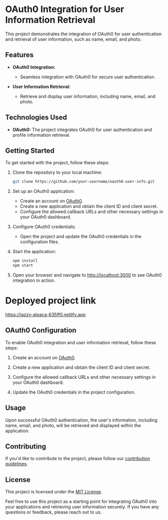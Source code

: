 # OAuth0 Integration for User Information Retrieval

This project demonstrates the integration of OAuth0 for user authentication and retrieval of user information, such as name, email, and photo.

## Features

- **OAuth0 Integration:**
  - Seamless integration with OAuth0 for secure user authentication.

- **User Information Retrieval:**
  - Retrieve and display user information, including name, email, and photo.

## Technologies Used

- **OAuth0:** The project integrates OAuth0 for user authentication and profile information retrieval.

## Getting Started

To get started with the project, follow these steps:

1. Clone the repository to your local machine:

   ```bash
   git clone https://github.com/your-username/oauth0-user-info.git
   ```

2. Set up an OAuth0 application:
   - Create an account on [OAuth0](https://auth0.com/).
   - Create a new application and obtain the client ID and client secret.
   - Configure the allowed callback URLs and other necessary settings in your OAuth0 dashboard.

3. Configure OAuth0 credentials:
   - Open the project and update the OAuth0 credentials in the configuration files.

4. Start the application:

   ```bash
   npm install
   npm start
   ```

5. Open your browser and navigate to [http://localhost:3000](http://localhost:3000) to see OAuth0 integration in action.

   

# Deployed project link

https://jazzy-alpaca-635ff0.netlify.app


## OAuth0 Configuration

To enable OAuth0 integration and user information retrieval, follow these steps:

1. Create an account on [OAuth0](https://auth0.com/).

2. Create a new application and obtain the client ID and client secret.

3. Configure the allowed callback URLs and other necessary settings in your OAuth0 dashboard.

4. Update the OAuth0 credentials in the project configuration.

## Usage

Upon successful OAuth0 authentication, the user's information, including name, email, and photo, will be retrieved and displayed within the application.

## Contributing

If you'd like to contribute to the project, please follow our [contribution guidelines](CONTRIBUTING.md).

## License

This project is licensed under the [MIT License](LICENSE.md).

Feel free to use this project as a starting point for integrating OAuth0 into your applications and retrieving user information securely. If you have any questions or feedback, please reach out to us.




